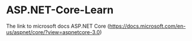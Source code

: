 # ASP.NET-Core-Learn
The link to microsoft docs ASP.NET Core (https://docs.microsoft.com/en-us/aspnet/core/?view=aspnetcore-3.0)
